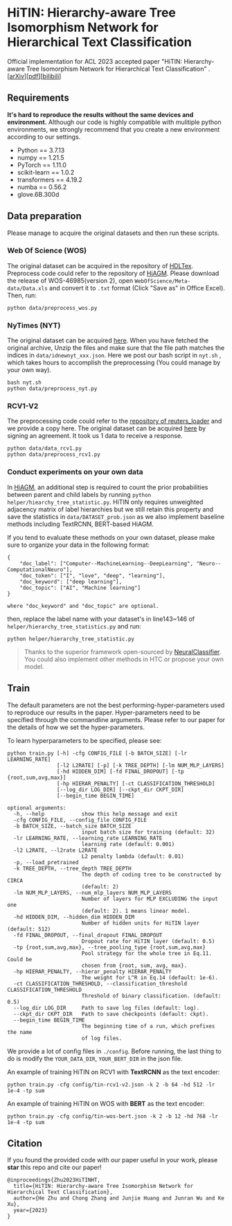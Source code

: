 # HiTIN: Hierarchy-aware Tree Isomorphism Network for Hierarchical Text Classification

Official implementation for ACL 2023 accepted paper "HiTIN: Hierarchy-aware Tree Isomorphism Network for Hierarchical Text Classification" . [[arXiv](https://arxiv.org/abs/2305.15182)][[pdf](https://arxiv.org/pdf/2305.15182.pdf)][[bilibili](https://www.bilibili.com/video/BV1vL411i7uY/?share_source=copy_web&vd_source=a9cc6ff9a8cf3c92bf2375da5b56a007)]

## Requirements

**It's hard to reproduce the results without the same devices and environment.** Although our code is highly compatible with mulitiple python environments, we strongly recommend that you create a new environment according to our settings.

- Python == 3.7.13
- numpy == 1.21.5
- PyTorch == 1.11.0
- scikit-learn == 1.0.2
- transformers == 4.19.2
- numba == 0.56.2
- glove.6B.300d

## Data preparation

Please manage to acquire the original datasets and then run these scripts.

### Web Of Science (WOS)

The original dataset can be acquired in the repository of [HDLTex](https://github.com/kk7nc/HDLTex). Preprocess code could refer to the repository of [HiAGM](https://github.com/Alibaba-NLP/HiAGM). Please download the release of WOS-46985(version 2), open `WebOfScience/Meta-data/Data.xls` and convert it to `.txt` format (Click "Save as" in Office Excel). Then, run:
```shell
python data/preprocess_wos.py
```


### NyTimes (NYT)

The original dataset can be acquired [here](https://catalog.ldc.upenn.edu/LDC2008T19).  When you have fetched the original archive,  Unzip the files and make sure that the file path matches the indices in `data/idnewnyt_xxx.json`. Here we post our bash script in `nyt.sh` , which takes hours to accomplish the preprocessing (You could manage by your own way). 

```shell
bash nyt.sh
python data/preprocess_nyt.py
```

### RCV1-V2

The preprocessing code could refer to the [repository of reuters_loader](https://github.com/ductri/reuters_loader) and we provide a copy here. The original dataset can be acquired [here](https://trec.nist.gov/data/reuters/reuters.html) by signing an agreement. It took us 1 data to receive a response.

```shell
python data/data_rcv1.py
python data/preprocess_rcv1.py
```

### Conduct experiments on your own data
In [HiAGM](https://github.com/Alibaba-NLP/HiAGM), an additional step is required to count the prior probabilities between parent and child labels by running `python helper/hiearchy_tree_statistic.py`. HiTIN only requires unweighted adjacency matrix of label hierarchies but we still retain this property and save the statistics in `data/DATASET_prob.json` as we also implement baseline methods including TextRCNN, BERT-based HiAGM. 

If you tend to evaluate these methods on your own dataset, please make sure to organize your data in the following format:
```
{
    "doc_label": ["Computer--MachineLearning--DeepLearning", "Neuro--ComputationalNeuro"],
    "doc_token": ["I", "love", "deep", "learning"],
    "doc_keyword": ["deep learning"],
    "doc_topic": ["AI", "Machine learning"]
}

where "doc_keyword" and "doc_topic" are optional.
```
then, replace the label name with your dataset's in line143~146 of `helper/hierarchy_tree_statistics.py` and run:
```shell
python helper/hierarchy_tree_statistic.py
```

> Thanks to the superior framework open-sourced by [NeuralClassifier](https://github.com/Tencent/NeuralNLP-NeuralClassifier). You could also implement other methods in HTC or propose your own model.

## Train
The default parameters are not the best performing-hyper-parameters used to reproduce our results in the paper. Hyper-parameters need to be specified through the commandline arguments. Please refer to our paper for the details of how we set the hyper-parameters.

To learn hyperparameters to be specified, please see: 
```
python train.py [-h] -cfg CONFIG_FILE [-b BATCH_SIZE] [-lr LEARNING_RATE]
                [-l2 L2RATE] [-p] [-k TREE_DEPTH] [-lm NUM_MLP_LAYERS]
                [-hd HIDDEN_DIM] [-fd FINAL_DROPOUT] [-tp {root,sum,avg,max}]
                [-hp HIERAR_PENALTY] [-ct CLASSIFICATION_THRESHOLD]
                [--log_dir LOG_DIR] [--ckpt_dir CKPT_DIR]
                [--begin_time BEGIN_TIME]

optional arguments:
  -h, --help            show this help message and exit
  -cfg CONFIG_FILE, --config_file CONFIG_FILE
  -b BATCH_SIZE, --batch_size BATCH_SIZE
                        input batch size for training (default: 32)
  -lr LEARNING_RATE, --learning_rate LEARNING_RATE
                        learning rate (default: 0.001)
  -l2 L2RATE, --l2rate L2RATE
                        L2 penalty lambda (default: 0.01)
  -p, --load_pretrained
  -k TREE_DEPTH, --tree_depth TREE_DEPTH
                        The depth of coding tree to be constructed by CIRCA
                        (default: 2)
  -lm NUM_MLP_LAYERS, --num_mlp_layers NUM_MLP_LAYERS
                        Number of layers for MLP EXCLUDING the input one
                        (default: 2). 1 means linear model.
  -hd HIDDEN_DIM, --hidden_dim HIDDEN_DIM
                        Number of hidden units for HiTIN layer (default: 512)
  -fd FINAL_DROPOUT, --final_dropout FINAL_DROPOUT
                        Dropout rate for HiTIN layer (default: 0.5)
  -tp {root,sum,avg,max}, --tree_pooling_type {root,sum,avg,max}
                        Pool strategy for the whole tree in Eq.11. Could be
                        chosen from {root, sum, avg, max}.
  -hp HIERAR_PENALTY, --hierar_penalty HIERAR_PENALTY
                        The weight for L^R in Eq.14 (default: 1e-6).
  -ct CLASSIFICATION_THRESHOLD, --classification_threshold CLASSIFICATION_THRESHOLD
                        Threshold of binary classification. (default: 0.5)
  --log_dir LOG_DIR     Path to save log files (default: log).
  --ckpt_dir CKPT_DIR   Path to save checkpoints (default: ckpt).
  --begin_time BEGIN_TIME
                        The beginning time of a run, which prefixes the name
                        of log files.
```

We provide a lot of config files in `./config`. Before running, the last thing to do is modify the `YOUR_DATA_DIR`, `YOUR_BERT_DIR` in the json file.

An example of training HiTIN on RCV1 with **TextRCNN** as the text encoder:
```shell
python train.py -cfg config/tin-rcv1-v2.json -k 2 -b 64 -hd 512 -lr 1e-4 -tp sum
```

An example of training HiTIN on WOS with **BERT** as the text encoder:
```shell
python train.py -cfg config/tin-wos-bert.json -k 2 -b 12 -hd 768 -lr 1e-4 -tp sum
```

## Citation
If you found the provided code with our paper useful in your work, please **star** this repo and cite our paper!
```
@inproceedings{Zhu2023HiTINHT,
  title={HiTIN: Hierarchy-aware Tree Isomorphism Network for Hierarchical Text Classification},
  author={He Zhu and Chong Zhang and Junjie Huang and Junran Wu and Ke Xu},
  year={2023}
}
```
